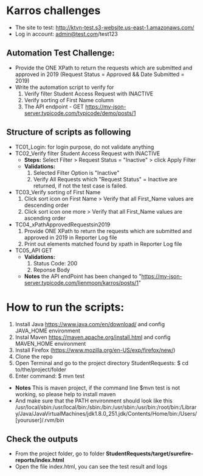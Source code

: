 # Karros challenges
- The site to test: http://ktvn-test.s3-website.us-east-1.amazonaws.com/ 
- Log in account: admin@test.com/test123

## Automation Test Challenge:
- Provide the ONE XPath to return the requests which are submitted and approved in 2019 (Request Status = Approved && Date Submitted = 2019)
- Write the automation script to verify for 
  1. Verify filter Student Access Request with INACTIVE
  2. Verify sorting of First Name column 
  3. The API endpoint - GET https://my-json-server.typicode.com/typicode/demo/posts/1 

## Structure of scripts as following
- TC01_Login: for login purpose, do not validate anything 
- TC02_Verify filter Student Access Request with INACTIVE
   - **Steps:** Select Filter > Request Status = "Inactive" > click Apply Filter
   - **Validations:** 
        1. Selected Filter Option is "Inactive"
        2. Verify All Requests which "Request Status" = Inactive are returned, if not the test case is failed.
- TC03_Verify sorting of First Name
    1. Click sort icon on First Name > Verify that all First_Name values are descending order
    2. Click sort icon one more > Verify that all First_Name values are ascending order
- TC04_xPathApprovedRequestsin2019
    1. Provide ONE XPath to return the requests which are submitted and approved in 2019 in Reporter Log file
    2. Print out elements matched found by xpath in Reporter Log file
- TC05_API GET
   - **Validations:** 
     1. Status Code: 200
     2. Reponse Body
   - **Notes** the API endPoint has been changed to "https://my-json-server.typicode.com/lienmoon/karros/posts/1" 
        
# How to run the scripts:
1. Install Java https://www.java.com/en/download/ and config JAVA_HOME environment
2. Instal Maven https://maven.apache.org/install.html and config MAVEN_HOME environment 
3. Install Firefox (https://www.mozilla.org/en-US/exp/firefox/new/)
2. Clone the repo
2. Open Terminal and go to the project directory StudentRequests: $ cd to/the/project/folder
3. Enter command: $ mvn test

- **Notes** This is maven project, if the command line $mvn test is not working, so please help to install maven
- And make sure that the PATH environment should look like this /usr/local/sbin:/usr/local/bin:/sbin:/bin:/usr/sbin:/usr/bin:/root/bin:/Library/Java/JavaVirtualMachines/jdk1.8.0_251.jdk/Contents/Home/bin:/Users/[youruser]/.rvm/bin

## Check the outputs
- From the project folder, go to folder **StudentRequests/target/surefire-reports/index.html**
- Open the file index.html, you can see the test result and logs
